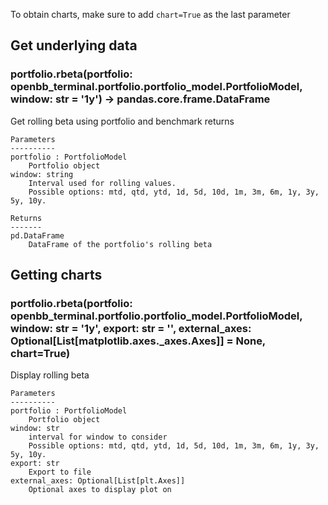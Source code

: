 To obtain charts, make sure to add `chart=True` as the last parameter

## Get underlying data 
### portfolio.rbeta(portfolio: openbb_terminal.portfolio.portfolio_model.PortfolioModel, window: str = '1y') -> pandas.core.frame.DataFrame

Get rolling beta using portfolio and benchmark returns

    Parameters
    ----------
    portfolio : PortfolioModel
        Portfolio object
    window: string
        Interval used for rolling values.
        Possible options: mtd, qtd, ytd, 1d, 5d, 10d, 1m, 3m, 6m, 1y, 3y, 5y, 10y.

    Returns
    -------
    pd.DataFrame
        DataFrame of the portfolio's rolling beta

## Getting charts 
### portfolio.rbeta(portfolio: openbb_terminal.portfolio.portfolio_model.PortfolioModel, window: str = '1y', export: str = '', external_axes: Optional[List[matplotlib.axes._axes.Axes]] = None, chart=True)

Display rolling beta

    Parameters
    ----------
    portfolio : PortfolioModel
        Portfolio object
    window: str
        interval for window to consider
        Possible options: mtd, qtd, ytd, 1d, 5d, 10d, 1m, 3m, 6m, 1y, 3y, 5y, 10y.
    export: str
        Export to file
    external_axes: Optional[List[plt.Axes]]
        Optional axes to display plot on
